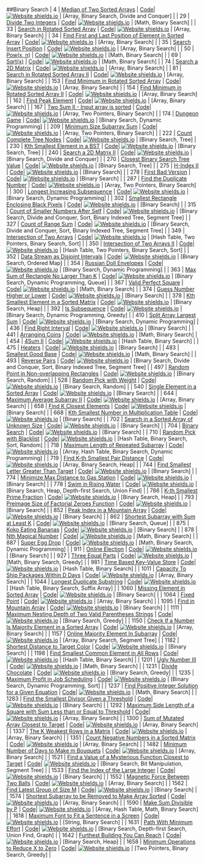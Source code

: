 ##Binary Search
| 4 | [Median of Two Sorted Arrays](https:///leetCode.com/problems/median-of-two-sorted-arrays) | [Code](https://github.com/SunilGudivada/Data-Structures-and-Algorithms/blob/master/src/com/platform/leetCode/problems/_4_MedianofTwoSortedArrays.java)| [![Website shields.io](https://img.shields.io/badge/Hard-critical.svg)](https://sunilgudivada.github.io/Data-Structures-and-Algorithms/) | [Array, Binary Search, Divide and Conquer] | 
| 29 | [Divide Two Integers](https:///leetCode.com/problems/divide-two-integers) | [Code](https://github.com/SunilGudivada/Data-Structures-and-Algorithms/blob/master/src/com/platform/leetCode/problems/_29_DivideTwoIntegers.java)| [![Website shields.io](https://img.shields.io/badge/Medium-yellow.svg)](https://sunilgudivada.github.io/Data-Structures-and-Algorithms/) | [Math, Binary Search] | 
| 33 | [Search in Rotated Sorted Array](https:///leetCode.com/problems/search-in-rotated-sorted-array) | [Code](https://github.com/SunilGudivada/Data-Structures-and-Algorithms/blob/master/src/com/platform/leetCode/problems/_33_SearchinRotatedSortedArray.java)| [![Website shields.io](https://img.shields.io/badge/Medium-yellow.svg)](https://sunilgudivada.github.io/Data-Structures-and-Algorithms/) | [Array, Binary Search] | 
| 34 | [Find First and Last Position of Element in Sorted Array](https:///leetCode.com/problems/find-first-and-last-position-of-element-in-sorted-array) | [Code](https://github.com/SunilGudivada/Data-Structures-and-Algorithms/blob/master/src/com/platform/leetCode/problems/_34_FindFirstandLastPositionofElementinSortedArray.java)| [![Website shields.io](https://img.shields.io/badge/Medium-yellow.svg)](https://sunilgudivada.github.io/Data-Structures-and-Algorithms/) | [Array, Binary Search] | 
| 35 | [Search Insert Position](https:///leetCode.com/problems/search-insert-position) | [Code](https://github.com/SunilGudivada/Data-Structures-and-Algorithms/blob/master/src/com/platform/leetCode/problems/_35_SearchInsertPosition.java)| [![Website shields.io](https://img.shields.io/badge/Easy-success.svg)](https://sunilgudivada.github.io/Data-Structures-and-Algorithms/) | [Array, Binary Search] | 
| 50 | [Pow(x, n)](https:///leetCode.com/problems/powx-n) | [Code](https://github.com/SunilGudivada/Data-Structures-and-Algorithms/blob/master/src/com/platform/leetCode/problems/_50_Pow(x,n).java)| [![Website shields.io](https://img.shields.io/badge/Medium-yellow.svg)](https://sunilgudivada.github.io/Data-Structures-and-Algorithms/) | [Math, Binary Search] | 
| 69 | [Sqrt(x)](https:///leetCode.com/problems/sqrtx) | [Code](https://github.com/SunilGudivada/Data-Structures-and-Algorithms/blob/master/src/com/platform/leetCode/problems/_69_Sqrt(x).java)| [![Website shields.io](https://img.shields.io/badge/Easy-success.svg)](https://sunilgudivada.github.io/Data-Structures-and-Algorithms/) | [Math, Binary Search] | 
| 74 | [Search a 2D Matrix](https:///leetCode.com/problems/search-a-2d-matrix) | [Code](https://github.com/SunilGudivada/Data-Structures-and-Algorithms/blob/master/src/com/platform/leetCode/problems/_74_Searcha2DMatrix.java)| [![Website shields.io](https://img.shields.io/badge/Medium-yellow.svg)](https://sunilgudivada.github.io/Data-Structures-and-Algorithms/) | [Array, Binary Search] | 
| 81 | [Search in Rotated Sorted Array II](https:///leetCode.com/problems/search-in-rotated-sorted-array-ii) | [Code](https://github.com/SunilGudivada/Data-Structures-and-Algorithms/blob/master/src/com/platform/leetCode/problems/_81_SearchinRotatedSortedArrayII.java)| [![Website shields.io](https://img.shields.io/badge/Medium-yellow.svg)](https://sunilgudivada.github.io/Data-Structures-and-Algorithms/) | [Array, Binary Search] | 
| 153 | [Find Minimum in Rotated Sorted Array](https:///leetCode.com/problems/find-minimum-in-rotated-sorted-array) | [Code](https://github.com/SunilGudivada/Data-Structures-and-Algorithms/blob/master/src/com/platform/leetCode/problems/_153_FindMinimuminRotatedSortedArray.java)| [![Website shields.io](https://img.shields.io/badge/Medium-yellow.svg)](https://sunilgudivada.github.io/Data-Structures-and-Algorithms/) | [Array, Binary Search] | 
| 154 | [Find Minimum in Rotated Sorted Array II](https:///leetCode.com/problems/find-minimum-in-rotated-sorted-array-ii) | [Code](https://github.com/SunilGudivada/Data-Structures-and-Algorithms/blob/master/src/com/platform/leetCode/problems/_154_FindMinimuminRotatedSortedArrayII.java)| [![Website shields.io](https://img.shields.io/badge/Hard-critical.svg)](https://sunilgudivada.github.io/Data-Structures-and-Algorithms/) | [Array, Binary Search] | 
| 162 | [Find Peak Element](https:///leetCode.com/problems/find-peak-element) | [Code](https://github.com/SunilGudivada/Data-Structures-and-Algorithms/blob/master/src/com/platform/leetCode/problems/_162_FindPeakElement.java)| [![Website shields.io](https://img.shields.io/badge/Medium-yellow.svg)](https://sunilgudivada.github.io/Data-Structures-and-Algorithms/) | [Array, Binary Search] | 
| 167 | [Two Sum II - Input array is sorted](https:///leetCode.com/problems/two-sum-ii-input-array-is-sorted) | [Code](https://github.com/SunilGudivada/Data-Structures-and-Algorithms/blob/master/src/com/platform/leetCode/problems/_167_TwoSumII-Inputarrayissorted.java)| [![Website shields.io](https://img.shields.io/badge/Easy-success.svg)](https://sunilgudivada.github.io/Data-Structures-and-Algorithms/) | [Array, Two Pointers, Binary Search] | 
| 174 | [Dungeon Game](https:///leetCode.com/problems/dungeon-game) | [Code](https://github.com/SunilGudivada/Data-Structures-and-Algorithms/blob/master/src/com/platform/leetCode/problems/_174_DungeonGame.java)| [![Website shields.io](https://img.shields.io/badge/Hard-critical.svg)](https://sunilgudivada.github.io/Data-Structures-and-Algorithms/) | [Binary Search, Dynamic Programming] | 
| 209 | [Minimum Size Subarray Sum](https:///leetCode.com/problems/minimum-size-subarray-sum) | [Code](https://github.com/SunilGudivada/Data-Structures-and-Algorithms/blob/master/src/com/platform/leetCode/problems/_209_MinimumSizeSubarraySum.java)| [![Website shields.io](https://img.shields.io/badge/Medium-yellow.svg)](https://sunilgudivada.github.io/Data-Structures-and-Algorithms/) | [Array, Two Pointers, Binary Search] | 
| 222 | [Count Complete Tree Nodes](https:///leetCode.com/problems/count-complete-tree-nodes) | [Code](https://github.com/SunilGudivada/Data-Structures-and-Algorithms/blob/master/src/com/platform/leetCode/problems/_222_CountCompleteTreeNodes.java)| [![Website shields.io](https://img.shields.io/badge/Medium-yellow.svg)](https://sunilgudivada.github.io/Data-Structures-and-Algorithms/) | [Binary Search, Tree] | 
| 230 | [Kth Smallest Element in a BST](https:///leetCode.com/problems/kth-smallest-element-in-a-bst) | [Code](https://github.com/SunilGudivada/Data-Structures-and-Algorithms/blob/master/src/com/platform/leetCode/problems/_230_KthSmallestElementinaBST.java)| [![Website shields.io](https://img.shields.io/badge/Medium-yellow.svg)](https://sunilgudivada.github.io/Data-Structures-and-Algorithms/) | [Binary Search, Tree] | 
| 240 | [Search a 2D Matrix II](https:///leetCode.com/problems/search-a-2d-matrix-ii) | [Code](https://github.com/SunilGudivada/Data-Structures-and-Algorithms/blob/master/src/com/platform/leetCode/problems/_240_Searcha2DMatrixII.java)| [![Website shields.io](https://img.shields.io/badge/Medium-yellow.svg)](https://sunilgudivada.github.io/Data-Structures-and-Algorithms/) | [Binary Search, Divide and Conquer] | 
| 270 | [Closest Binary Search Tree Value](https:///leetCode.com/problems/closest-binary-search-tree-value) | [Code](https://github.com/SunilGudivada/Data-Structures-and-Algorithms/blob/master/src/com/platform/leetCode/problems/_270_ClosestBinarySearchTreeValue.java)| [![Website shields.io](https://img.shields.io/badge/Easy-success.svg)](https://sunilgudivada.github.io/Data-Structures-and-Algorithms/) | [Binary Search, Tree] | 
| 275 | [H-Index II](https:///leetCode.com/problems/h-index-ii) | [Code](https://github.com/SunilGudivada/Data-Structures-and-Algorithms/blob/master/src/com/platform/leetCode/problems/_275_H-IndexII.java)| [![Website shields.io](https://img.shields.io/badge/Medium-yellow.svg)](https://sunilgudivada.github.io/Data-Structures-and-Algorithms/) | [Binary Search] | 
| 278 | [First Bad Version](https:///leetCode.com/problems/first-bad-version) | [Code](https://github.com/SunilGudivada/Data-Structures-and-Algorithms/blob/master/src/com/platform/leetCode/problems/_278_FirstBadVersion.java)| [![Website shields.io](https://img.shields.io/badge/Easy-success.svg)](https://sunilgudivada.github.io/Data-Structures-and-Algorithms/) | [Binary Search] | 
| 287 | [Find the Duplicate Number](https:///leetCode.com/problems/find-the-duplicate-number) | [Code](https://github.com/SunilGudivada/Data-Structures-and-Algorithms/blob/master/src/com/platform/leetCode/problems/_287_FindtheDuplicateNumber.java)| [![Website shields.io](https://img.shields.io/badge/Medium-yellow.svg)](https://sunilgudivada.github.io/Data-Structures-and-Algorithms/) | [Array, Two Pointers, Binary Search] | 
| 300 | [Longest Increasing Subsequence](https:///leetCode.com/problems/longest-increasing-subsequence) | [Code](https://github.com/SunilGudivada/Data-Structures-and-Algorithms/blob/master/src/com/platform/leetCode/problems/_300_LongestIncreasingSubsequence.java)| [![Website shields.io](https://img.shields.io/badge/Medium-yellow.svg)](https://sunilgudivada.github.io/Data-Structures-and-Algorithms/) | [Binary Search, Dynamic Programming] | 
| 302 | [Smallest Rectangle Enclosing Black Pixels](https:///leetCode.com/problems/smallest-rectangle-enclosing-black-pixels) | [Code](https://github.com/SunilGudivada/Data-Structures-and-Algorithms/blob/master/src/com/platform/leetCode/problems/_302_SmallestRectangleEnclosingBlackPixels.java)| [![Website shields.io](https://img.shields.io/badge/Hard-critical.svg)](https://sunilgudivada.github.io/Data-Structures-and-Algorithms/) | [Binary Search] | 
| 315 | [Count of Smaller Numbers After Self](https:///leetCode.com/problems/count-of-smaller-numbers-after-self) | [Code](https://github.com/SunilGudivada/Data-Structures-and-Algorithms/blob/master/src/com/platform/leetCode/problems/_315_CountofSmallerNumbersAfterSelf.java)| [![Website shields.io](https://img.shields.io/badge/Hard-critical.svg)](https://sunilgudivada.github.io/Data-Structures-and-Algorithms/) | [Binary Search, Divide and Conquer, Sort, Binary Indexed Tree, Segment Tree] | 
| 327 | [Count of Range Sum](https:///leetCode.com/problems/count-of-range-sum) | [Code](https://github.com/SunilGudivada/Data-Structures-and-Algorithms/blob/master/src/com/platform/leetCode/problems/_327_CountofRangeSum.java)| [![Website shields.io](https://img.shields.io/badge/Hard-critical.svg)](https://sunilgudivada.github.io/Data-Structures-and-Algorithms/) | [Binary Search, Divide and Conquer, Sort, Binary Indexed Tree, Segment Tree] | 
| 349 | [Intersection of Two Arrays](https:///leetCode.com/problems/intersection-of-two-arrays) | [Code](https://github.com/SunilGudivada/Data-Structures-and-Algorithms/blob/master/src/com/platform/leetCode/problems/_349_IntersectionofTwoArrays.java)| [![Website shields.io](https://img.shields.io/badge/Easy-success.svg)](https://sunilgudivada.github.io/Data-Structures-and-Algorithms/) | [Hash Table, Two Pointers, Binary Search, Sort] | 
| 350 | [Intersection of Two Arrays II](https:///leetCode.com/problems/intersection-of-two-arrays-ii) | [Code](https://github.com/SunilGudivada/Data-Structures-and-Algorithms/blob/master/src/com/platform/leetCode/problems/_350_IntersectionofTwoArraysII.java)| [![Website shields.io](https://img.shields.io/badge/Easy-success.svg)](https://sunilgudivada.github.io/Data-Structures-and-Algorithms/) | [Hash Table, Two Pointers, Binary Search, Sort] | 
| 352 | [Data Stream as Disjoint Intervals](https:///leetCode.com/problems/data-stream-as-disjoint-intervals) | [Code](https://github.com/SunilGudivada/Data-Structures-and-Algorithms/blob/master/src/com/platform/leetCode/problems/_352_DataStreamasDisjointIntervals.java)| [![Website shields.io](https://img.shields.io/badge/Hard-critical.svg)](https://sunilgudivada.github.io/Data-Structures-and-Algorithms/) | [Binary Search, Ordered Map] | 
| 354 | [Russian Doll Envelopes](https:///leetCode.com/problems/russian-doll-envelopes) | [Code](https://github.com/SunilGudivada/Data-Structures-and-Algorithms/blob/master/src/com/platform/leetCode/problems/_354_RussianDollEnvelopes.java)| [![Website shields.io](https://img.shields.io/badge/Hard-critical.svg)](https://sunilgudivada.github.io/Data-Structures-and-Algorithms/) | [Binary Search, Dynamic Programming] | 
| 363 | [Max Sum of Rectangle No Larger Than K](https:///leetCode.com/problems/max-sum-of-rectangle-no-larger-than-k) | [Code](https://github.com/SunilGudivada/Data-Structures-and-Algorithms/blob/master/src/com/platform/leetCode/problems/_363_MaxSumofRectangleNoLargerThanK.java)| [![Website shields.io](https://img.shields.io/badge/Hard-critical.svg)](https://sunilgudivada.github.io/Data-Structures-and-Algorithms/) | [Binary Search, Dynamic Programming, Queue] | 
| 367 | [Valid Perfect Square](https:///leetCode.com/problems/valid-perfect-square) | [Code](https://github.com/SunilGudivada/Data-Structures-and-Algorithms/blob/master/src/com/platform/leetCode/problems/_367_ValidPerfectSquare.java)| [![Website shields.io](https://img.shields.io/badge/Easy-success.svg)](https://sunilgudivada.github.io/Data-Structures-and-Algorithms/) | [Math, Binary Search] | 
| 374 | [Guess Number Higher or Lower](https:///leetCode.com/problems/guess-number-higher-or-lower) | [Code](https://github.com/SunilGudivada/Data-Structures-and-Algorithms/blob/master/src/com/platform/leetCode/problems/_374_GuessNumberHigherorLower.java)| [![Website shields.io](https://img.shields.io/badge/Easy-success.svg)](https://sunilgudivada.github.io/Data-Structures-and-Algorithms/) | [Binary Search] | 
| 378 | [Kth Smallest Element in a Sorted Matrix](https:///leetCode.com/problems/kth-smallest-element-in-a-sorted-matrix) | [Code](https://github.com/SunilGudivada/Data-Structures-and-Algorithms/blob/master/src/com/platform/leetCode/problems/_378_KthSmallestElementinaSortedMatrix.java)| [![Website shields.io](https://img.shields.io/badge/Medium-yellow.svg)](https://sunilgudivada.github.io/Data-Structures-and-Algorithms/) | [Binary Search, Heap] | 
| 392 | [Is Subsequence](https:///leetCode.com/problems/is-subsequence) | [Code](https://github.com/SunilGudivada/Data-Structures-and-Algorithms/blob/master/src/com/platform/leetCode/problems/_392_IsSubsequence.java)| [![Website shields.io](https://img.shields.io/badge/Easy-success.svg)](https://sunilgudivada.github.io/Data-Structures-and-Algorithms/) | [Binary Search, Dynamic Programming, Greedy] | 
| 410 | [Split Array Largest Sum](https:///leetCode.com/problems/split-array-largest-sum) | [Code](https://github.com/SunilGudivada/Data-Structures-and-Algorithms/blob/master/src/com/platform/leetCode/problems/_410_SplitArrayLargestSum.java)| [![Website shields.io](https://img.shields.io/badge/Hard-critical.svg)](https://sunilgudivada.github.io/Data-Structures-and-Algorithms/) | [Binary Search, Dynamic Programming] | 
| 436 | [Find Right Interval](https:///leetCode.com/problems/find-right-interval) | [Code](https://github.com/SunilGudivada/Data-Structures-and-Algorithms/blob/master/src/com/platform/leetCode/problems/_436_FindRightInterval.java)| [![Website shields.io](https://img.shields.io/badge/Medium-yellow.svg)](https://sunilgudivada.github.io/Data-Structures-and-Algorithms/) | [Binary Search] | 
| 441 | [Arranging Coins](https:///leetCode.com/problems/arranging-coins) | [Code](https://github.com/SunilGudivada/Data-Structures-and-Algorithms/blob/master/src/com/platform/leetCode/problems/_441_ArrangingCoins.java)| [![Website shields.io](https://img.shields.io/badge/Easy-success.svg)](https://sunilgudivada.github.io/Data-Structures-and-Algorithms/) | [Math, Binary Search] | 
| 454 | [4Sum II](https:///leetCode.com/problems/4sum-ii) | [Code](https://github.com/SunilGudivada/Data-Structures-and-Algorithms/blob/master/src/com/platform/leetCode/problems/_454_4SumII.java)| [![Website shields.io](https://img.shields.io/badge/Medium-yellow.svg)](https://sunilgudivada.github.io/Data-Structures-and-Algorithms/) | [Hash Table, Binary Search] | 
| 475 | [Heaters](https:///leetCode.com/problems/heaters) | [Code](https://github.com/SunilGudivada/Data-Structures-and-Algorithms/blob/master/src/com/platform/leetCode/problems/_475_Heaters.java)| [![Website shields.io](https://img.shields.io/badge/Medium-yellow.svg)](https://sunilgudivada.github.io/Data-Structures-and-Algorithms/) | [Binary Search] | 
| 483 | [Smallest Good Base](https:///leetCode.com/problems/smallest-good-base) | [Code](https://github.com/SunilGudivada/Data-Structures-and-Algorithms/blob/master/src/com/platform/leetCode/problems/_483_SmallestGoodBase.java)| [![Website shields.io](https://img.shields.io/badge/Hard-critical.svg)](https://sunilgudivada.github.io/Data-Structures-and-Algorithms/) | [Math, Binary Search] | 
| 493 | [Reverse Pairs](https:///leetCode.com/problems/reverse-pairs) | [Code](https://github.com/SunilGudivada/Data-Structures-and-Algorithms/blob/master/src/com/platform/leetCode/problems/_493_ReversePairs.java)| [![Website shields.io](https://img.shields.io/badge/Hard-critical.svg)](https://sunilgudivada.github.io/Data-Structures-and-Algorithms/) | [Binary Search, Divide and Conquer, Sort, Binary Indexed Tree, Segment Tree] | 
| 497 | [Random Point in Non-overlapping Rectangles](https:///leetCode.com/problems/random-point-in-non-overlapping-rectangles) | [Code](https://github.com/SunilGudivada/Data-Structures-and-Algorithms/blob/master/src/com/platform/leetCode/problems/_497_RandomPointinNon-overlappingRectangles.java)| [![Website shields.io](https://img.shields.io/badge/Medium-yellow.svg)](https://sunilgudivada.github.io/Data-Structures-and-Algorithms/) | [Binary Search, Random] | 
| 528 | [Random Pick with Weight](https:///leetCode.com/problems/random-pick-with-weight) | [Code](https://github.com/SunilGudivada/Data-Structures-and-Algorithms/blob/master/src/com/platform/leetCode/problems/_528_RandomPickwithWeight.java)| [![Website shields.io](https://img.shields.io/badge/Medium-yellow.svg)](https://sunilgudivada.github.io/Data-Structures-and-Algorithms/) | [Binary Search, Random] | 
| 540 | [Single Element in a Sorted Array](https:///leetCode.com/problems/single-element-in-a-sorted-array) | [Code](https://github.com/SunilGudivada/Data-Structures-and-Algorithms/blob/master/src/com/platform/leetCode/problems/_540_SingleElementinaSortedArray.java)| [![Website shields.io](https://img.shields.io/badge/Medium-yellow.svg)](https://sunilgudivada.github.io/Data-Structures-and-Algorithms/) | [Binary Search] | 
| 644 | [Maximum Average Subarray II](https:///leetCode.com/problems/maximum-average-subarray-ii) | [Code](https://github.com/SunilGudivada/Data-Structures-and-Algorithms/blob/master/src/com/platform/leetCode/problems/_644_MaximumAverageSubarrayII.java)| [![Website shields.io](https://img.shields.io/badge/Hard-critical.svg)](https://sunilgudivada.github.io/Data-Structures-and-Algorithms/) | [Array, Binary Search] | 
| 658 | [Find K Closest Elements](https:///leetCode.com/problems/find-k-closest-elements) | [Code](https://github.com/SunilGudivada/Data-Structures-and-Algorithms/blob/master/src/com/platform/leetCode/problems/_658_FindKClosestElements.java)| [![Website shields.io](https://img.shields.io/badge/Medium-yellow.svg)](https://sunilgudivada.github.io/Data-Structures-and-Algorithms/) | [Binary Search] | 
| 668 | [Kth Smallest Number in Multiplication Table](https:///leetCode.com/problems/kth-smallest-number-in-multiplication-table) | [Code](https://github.com/SunilGudivada/Data-Structures-and-Algorithms/blob/master/src/com/platform/leetCode/problems/_668_KthSmallestNumberinMultiplicationTable.java)| [![Website shields.io](https://img.shields.io/badge/Hard-critical.svg)](https://sunilgudivada.github.io/Data-Structures-and-Algorithms/) | [Binary Search] | 
| 702 | [Search in a Sorted Array of Unknown Size](https:///leetCode.com/problems/search-in-a-sorted-array-of-unknown-size) | [Code](https://github.com/SunilGudivada/Data-Structures-and-Algorithms/blob/master/src/com/platform/leetCode/problems/_702_SearchinaSortedArrayofUnknownSize.java)| [![Website shields.io](https://img.shields.io/badge/Medium-yellow.svg)](https://sunilgudivada.github.io/Data-Structures-and-Algorithms/) | [Binary Search] | 
| 704 | [Binary Search](https:///leetCode.com/problems/binary-search) | [Code](https://github.com/SunilGudivada/Data-Structures-and-Algorithms/blob/master/src/com/platform/leetCode/problems/_704_BinarySearch.java)| [![Website shields.io](https://img.shields.io/badge/Easy-success.svg)](https://sunilgudivada.github.io/Data-Structures-and-Algorithms/) | [Binary Search] | 
| 710 | [Random Pick with Blacklist](https:///leetCode.com/problems/random-pick-with-blacklist) | [Code](https://github.com/SunilGudivada/Data-Structures-and-Algorithms/blob/master/src/com/platform/leetCode/problems/_710_RandomPickwithBlacklist.java)| [![Website shields.io](https://img.shields.io/badge/Hard-critical.svg)](https://sunilgudivada.github.io/Data-Structures-and-Algorithms/) | [Hash Table, Binary Search, Sort, Random] | 
| 718 | [Maximum Length of Repeated Subarray](https:///leetCode.com/problems/maximum-length-of-repeated-subarray) | [Code](https://github.com/SunilGudivada/Data-Structures-and-Algorithms/blob/master/src/com/platform/leetCode/problems/_718_MaximumLengthofRepeatedSubarray.java)| [![Website shields.io](https://img.shields.io/badge/Medium-yellow.svg)](https://sunilgudivada.github.io/Data-Structures-and-Algorithms/) | [Array, Hash Table, Binary Search, Dynamic Programming] | 
| 719 | [Find K-th Smallest Pair Distance](https:///leetCode.com/problems/find-k-th-smallest-pair-distance) | [Code](https://github.com/SunilGudivada/Data-Structures-and-Algorithms/blob/master/src/com/platform/leetCode/problems/_719_FindK-thSmallestPairDistance.java)| [![Website shields.io](https://img.shields.io/badge/Hard-critical.svg)](https://sunilgudivada.github.io/Data-Structures-and-Algorithms/) | [Array, Binary Search, Heap] | 
| 744 | [Find Smallest Letter Greater Than Target](https:///leetCode.com/problems/find-smallest-letter-greater-than-target) | [Code](https://github.com/SunilGudivada/Data-Structures-and-Algorithms/blob/master/src/com/platform/leetCode/problems/_744_FindSmallestLetterGreaterThanTarget.java)| [![Website shields.io](https://img.shields.io/badge/Easy-success.svg)](https://sunilgudivada.github.io/Data-Structures-and-Algorithms/) | [Binary Search] | 
| 774 | [Minimize Max Distance to Gas Station](https:///leetCode.com/problems/minimize-max-distance-to-gas-station) | [Code](https://github.com/SunilGudivada/Data-Structures-and-Algorithms/blob/master/src/com/platform/leetCode/problems/_774_MinimizeMaxDistancetoGasStation.java)| [![Website shields.io](https://img.shields.io/badge/Hard-critical.svg)](https://sunilgudivada.github.io/Data-Structures-and-Algorithms/) | [Binary Search] | 
| 778 | [Swim in Rising Water](https:///leetCode.com/problems/swim-in-rising-water) | [Code](https://github.com/SunilGudivada/Data-Structures-and-Algorithms/blob/master/src/com/platform/leetCode/problems/_778_SwiminRisingWater.java)| [![Website shields.io](https://img.shields.io/badge/Hard-critical.svg)](https://sunilgudivada.github.io/Data-Structures-and-Algorithms/) | [Binary Search, Heap, Depth-first Search, Union Find] | 
| 786 | [K-th Smallest Prime Fraction](https:///leetCode.com/problems/k-th-smallest-prime-fraction) | [Code](https://github.com/SunilGudivada/Data-Structures-and-Algorithms/blob/master/src/com/platform/leetCode/problems/_786_K-thSmallestPrimeFraction.java)| [![Website shields.io](https://img.shields.io/badge/Hard-critical.svg)](https://sunilgudivada.github.io/Data-Structures-and-Algorithms/) | [Binary Search, Heap] | 
| 793 | [Preimage Size of Factorial Zeroes Function](https:///leetCode.com/problems/preimage-size-of-factorial-zeroes-function) | [Code](https://github.com/SunilGudivada/Data-Structures-and-Algorithms/blob/master/src/com/platform/leetCode/problems/_793_PreimageSizeofFactorialZeroesFunction.java)| [![Website shields.io](https://img.shields.io/badge/Hard-critical.svg)](https://sunilgudivada.github.io/Data-Structures-and-Algorithms/) | [Binary Search] | 
| 852 | [Peak Index in a Mountain Array](https:///leetCode.com/problems/peak-index-in-a-mountain-array) | [Code](https://github.com/SunilGudivada/Data-Structures-and-Algorithms/blob/master/src/com/platform/leetCode/problems/_852_PeakIndexinaMountainArray.java)| [![Website shields.io](https://img.shields.io/badge/Easy-success.svg)](https://sunilgudivada.github.io/Data-Structures-and-Algorithms/) | [Binary Search] | 
| 862 | [Shortest Subarray with Sum at Least K](https:///leetCode.com/problems/shortest-subarray-with-sum-at-least-k) | [Code](https://github.com/SunilGudivada/Data-Structures-and-Algorithms/blob/master/src/com/platform/leetCode/problems/_862_ShortestSubarraywithSumatLeastK.java)| [![Website shields.io](https://img.shields.io/badge/Hard-critical.svg)](https://sunilgudivada.github.io/Data-Structures-and-Algorithms/) | [Binary Search, Queue] | 
| 875 | [Koko Eating Bananas](https:///leetCode.com/problems/koko-eating-bananas) | [Code](https://github.com/SunilGudivada/Data-Structures-and-Algorithms/blob/master/src/com/platform/leetCode/problems/_875_KokoEatingBananas.java)| [![Website shields.io](https://img.shields.io/badge/Medium-yellow.svg)](https://sunilgudivada.github.io/Data-Structures-and-Algorithms/) | [Binary Search] | 
| 878 | [Nth Magical Number](https:///leetCode.com/problems/nth-magical-number) | [Code](https://github.com/SunilGudivada/Data-Structures-and-Algorithms/blob/master/src/com/platform/leetCode/problems/_878_NthMagicalNumber.java)| [![Website shields.io](https://img.shields.io/badge/Hard-critical.svg)](https://sunilgudivada.github.io/Data-Structures-and-Algorithms/) | [Math, Binary Search] | 
| 887 | [Super Egg Drop](https:///leetCode.com/problems/super-egg-drop) | [Code](https://github.com/SunilGudivada/Data-Structures-and-Algorithms/blob/master/src/com/platform/leetCode/problems/_887_SuperEggDrop.java)| [![Website shields.io](https://img.shields.io/badge/Hard-critical.svg)](https://sunilgudivada.github.io/Data-Structures-and-Algorithms/) | [Math, Binary Search, Dynamic Programming] | 
| 911 | [Online Election](https:///leetCode.com/problems/online-election) | [Code](https://github.com/SunilGudivada/Data-Structures-and-Algorithms/blob/master/src/com/platform/leetCode/problems/_911_OnlineElection.java)| [![Website shields.io](https://img.shields.io/badge/Medium-yellow.svg)](https://sunilgudivada.github.io/Data-Structures-and-Algorithms/) | [Binary Search] | 
| 927 | [Three Equal Parts](https:///leetCode.com/problems/three-equal-parts) | [Code](https://github.com/SunilGudivada/Data-Structures-and-Algorithms/blob/master/src/com/platform/leetCode/problems/_927_ThreeEqualParts.java)| [![Website shields.io](https://img.shields.io/badge/Hard-critical.svg)](https://sunilgudivada.github.io/Data-Structures-and-Algorithms/) | [Math, Binary Search, Greedy] | 
| 981 | [Time Based Key-Value Store](https:///leetCode.com/problems/time-based-key-value-store) | [Code](https://github.com/SunilGudivada/Data-Structures-and-Algorithms/blob/master/src/com/platform/leetCode/problems/_981_TimeBasedKey-ValueStore.java)| [![Website shields.io](https://img.shields.io/badge/Medium-yellow.svg)](https://sunilgudivada.github.io/Data-Structures-and-Algorithms/) | [Hash Table, Binary Search] | 
| 1011 | [Capacity To Ship Packages Within D Days](https:///leetCode.com/problems/capacity-to-ship-packages-within-d-days) | [Code](https://github.com/SunilGudivada/Data-Structures-and-Algorithms/blob/master/src/com/platform/leetCode/problems/_1011_CapacityToShipPackagesWithinDDays.java)| [![Website shields.io](https://img.shields.io/badge/Medium-yellow.svg)](https://sunilgudivada.github.io/Data-Structures-and-Algorithms/) | [Array, Binary Search] | 
| 1044 | [Longest Duplicate Substring](https:///leetCode.com/problems/longest-duplicate-substring) | [Code](https://github.com/SunilGudivada/Data-Structures-and-Algorithms/blob/master/src/com/platform/leetCode/problems/_1044_LongestDuplicateSubstring.java)| [![Website shields.io](https://img.shields.io/badge/Hard-critical.svg)](https://sunilgudivada.github.io/Data-Structures-and-Algorithms/) | [Hash Table, Binary Search, Suffix Array] | 
| 1060 | [Missing Element in Sorted Array](https:///leetCode.com/problems/missing-element-in-sorted-array) | [Code](https://github.com/SunilGudivada/Data-Structures-and-Algorithms/blob/master/src/com/platform/leetCode/problems/_1060_MissingElementinSortedArray.java)| [![Website shields.io](https://img.shields.io/badge/Medium-yellow.svg)](https://sunilgudivada.github.io/Data-Structures-and-Algorithms/) | [Binary Search] | 
| 1064 | [Fixed Point](https:///leetCode.com/problems/fixed-point) | [Code](https://github.com/SunilGudivada/Data-Structures-and-Algorithms/blob/master/src/com/platform/leetCode/problems/_1064_FixedPoint.java)| [![Website shields.io](https://img.shields.io/badge/Easy-success.svg)](https://sunilgudivada.github.io/Data-Structures-and-Algorithms/) | [Array, Binary Search] | 
| 1095 | [Find in Mountain Array](https:///leetCode.com/problems/find-in-mountain-array) | [Code](https://github.com/SunilGudivada/Data-Structures-and-Algorithms/blob/master/src/com/platform/leetCode/problems/_1095_FindinMountainArray.java)| [![Website shields.io](https://img.shields.io/badge/Hard-critical.svg)](https://sunilgudivada.github.io/Data-Structures-and-Algorithms/) | [Binary Search] | 
| 1111 | [Maximum Nesting Depth of Two Valid Parentheses Strings](https:///leetCode.com/problems/maximum-nesting-depth-of-two-valid-parentheses-strings) | [Code](https://github.com/SunilGudivada/Data-Structures-and-Algorithms/blob/master/src/com/platform/leetCode/problems/_1111_MaximumNestingDepthofTwoValidParenthesesStrings.java)| [![Website shields.io](https://img.shields.io/badge/Medium-yellow.svg)](https://sunilgudivada.github.io/Data-Structures-and-Algorithms/) | [Binary Search, Greedy] | 
| 1150 | [Check If a Number Is Majority Element in a Sorted Array](https:///leetCode.com/problems/check-if-a-number-is-majority-element-in-a-sorted-array) | [Code](https://github.com/SunilGudivada/Data-Structures-and-Algorithms/blob/master/src/com/platform/leetCode/problems/_1150_CheckIfaNumberIsMajorityElementinaSortedArray.java)| [![Website shields.io](https://img.shields.io/badge/Easy-success.svg)](https://sunilgudivada.github.io/Data-Structures-and-Algorithms/) | [Array, Binary Search] | 
| 1157 | [Online Majority Element In Subarray](https:///leetCode.com/problems/online-majority-element-in-subarray) | [Code](https://github.com/SunilGudivada/Data-Structures-and-Algorithms/blob/master/src/com/platform/leetCode/problems/_1157_OnlineMajorityElementInSubarray.java)| [![Website shields.io](https://img.shields.io/badge/Hard-critical.svg)](https://sunilgudivada.github.io/Data-Structures-and-Algorithms/) | [Array, Binary Search, Segment Tree] | 
| 1182 | [Shortest Distance to Target Color](https:///leetCode.com/problems/shortest-distance-to-target-color) | [Code](https://github.com/SunilGudivada/Data-Structures-and-Algorithms/blob/master/src/com/platform/leetCode/problems/_1182_ShortestDistancetoTargetColor.java)| [![Website shields.io](https://img.shields.io/badge/Medium-yellow.svg)](https://sunilgudivada.github.io/Data-Structures-and-Algorithms/) | [Binary Search] | 
| 1198 | [Find Smallest Common Element in All Rows](https:///leetCode.com/problems/find-smallest-common-element-in-all-rows) | [Code](https://github.com/SunilGudivada/Data-Structures-and-Algorithms/blob/master/src/com/platform/leetCode/problems/_1198_FindSmallestCommonElementinAllRows.java)| [![Website shields.io](https://img.shields.io/badge/Medium-yellow.svg)](https://sunilgudivada.github.io/Data-Structures-and-Algorithms/) | [Hash Table, Binary Search] | 
| 1201 | [Ugly Number III](https:///leetCode.com/problems/ugly-number-iii) | [Code](https://github.com/SunilGudivada/Data-Structures-and-Algorithms/blob/master/src/com/platform/leetCode/problems/_1201_UglyNumberIII.java)| [![Website shields.io](https://img.shields.io/badge/Medium-yellow.svg)](https://sunilgudivada.github.io/Data-Structures-and-Algorithms/) | [Math, Binary Search] | 
| 1231 | [Divide Chocolate](https:///leetCode.com/problems/divide-chocolate) | [Code](https://github.com/SunilGudivada/Data-Structures-and-Algorithms/blob/master/src/com/platform/leetCode/problems/_1231_DivideChocolate.java)| [![Website shields.io](https://img.shields.io/badge/Hard-critical.svg)](https://sunilgudivada.github.io/Data-Structures-and-Algorithms/) | [Binary Search, Greedy] | 
| 1235 | [Maximum Profit in Job Scheduling](https:///leetCode.com/problems/maximum-profit-in-job-scheduling) | [Code](https://github.com/SunilGudivada/Data-Structures-and-Algorithms/blob/master/src/com/platform/leetCode/problems/_1235_MaximumProfitinJobScheduling.java)| [![Website shields.io](https://img.shields.io/badge/Hard-critical.svg)](https://sunilgudivada.github.io/Data-Structures-and-Algorithms/) | [Binary Search, Dynamic Programming, Sort] | 
| 1237 | [Find Positive Integer Solution for a Given Equation](https:///leetCode.com/problems/find-positive-integer-solution-for-a-given-equation) | [Code](https://github.com/SunilGudivada/Data-Structures-and-Algorithms/blob/master/src/com/platform/leetCode/problems/_1237_FindPositiveIntegerSolutionforaGivenEquation.java)| [![Website shields.io](https://img.shields.io/badge/Easy-success.svg)](https://sunilgudivada.github.io/Data-Structures-and-Algorithms/) | [Math, Binary Search] | 
| 1283 | [Find the Smallest Divisor Given a Threshold](https:///leetCode.com/problems/find-the-smallest-divisor-given-a-threshold) | [Code](https://github.com/SunilGudivada/Data-Structures-and-Algorithms/blob/master/src/com/platform/leetCode/problems/_1283_FindtheSmallestDivisorGivenaThreshold.java)| [![Website shields.io](https://img.shields.io/badge/Medium-yellow.svg)](https://sunilgudivada.github.io/Data-Structures-and-Algorithms/) | [Binary Search] | 
| 1292 | [Maximum Side Length of a Square with Sum Less than or Equal to Threshold](https:///leetCode.com/problems/maximum-side-length-of-a-square-with-sum-less-than-or-equal-to-threshold) | [Code](https://github.com/SunilGudivada/Data-Structures-and-Algorithms/blob/master/src/com/platform/leetCode/problems/_1292_MaximumSideLengthofaSquarewithSumLessthanorEqualtoThreshold.java)| [![Website shields.io](https://img.shields.io/badge/Medium-yellow.svg)](https://sunilgudivada.github.io/Data-Structures-and-Algorithms/) | [Array, Binary Search] | 
| 1300 | [Sum of Mutated Array Closest to Target](https:///leetCode.com/problems/sum-of-mutated-array-closest-to-target) | [Code](https://github.com/SunilGudivada/Data-Structures-and-Algorithms/blob/master/src/com/platform/leetCode/problems/_1300_SumofMutatedArrayClosesttoTarget.java)| [![Website shields.io](https://img.shields.io/badge/Medium-yellow.svg)](https://sunilgudivada.github.io/Data-Structures-and-Algorithms/) | [Array, Binary Search] | 
| 1337 | [The K Weakest Rows in a Matrix](https:///leetCode.com/problems/the-k-weakest-rows-in-a-matrix) | [Code](https://github.com/SunilGudivada/Data-Structures-and-Algorithms/blob/master/src/com/platform/leetCode/problems/_1337_TheKWeakestRowsinaMatrix.java)| [![Website shields.io](https://img.shields.io/badge/Easy-success.svg)](https://sunilgudivada.github.io/Data-Structures-and-Algorithms/) | [Array, Binary Search] | 
| 1351 | [Count Negative Numbers in a Sorted Matrix](https:///leetCode.com/problems/count-negative-numbers-in-a-sorted-matrix) | [Code](https://github.com/SunilGudivada/Data-Structures-and-Algorithms/blob/master/src/com/platform/leetCode/problems/_1351_CountNegativeNumbersinaSortedMatrix.java)| [![Website shields.io](https://img.shields.io/badge/Easy-success.svg)](https://sunilgudivada.github.io/Data-Structures-and-Algorithms/) | [Array, Binary Search] | 
| 1482 | [Minimum Number of Days to Make m Bouquets](https:///leetCode.com/problems/minimum-number-of-days-to-make-m-bouquets) | [Code](https://github.com/SunilGudivada/Data-Structures-and-Algorithms/blob/master/src/com/platform/leetCode/problems/_1482_MinimumNumberofDaystoMakemBouquets.java)| [![Website shields.io](https://img.shields.io/badge/Medium-yellow.svg)](https://sunilgudivada.github.io/Data-Structures-and-Algorithms/) | [Array, Binary Search] | 
| 1521 | [Find a Value of a Mysterious Function Closest to Target](https:///leetCode.com/problems/find-a-value-of-a-mysterious-function-closest-to-target) | [Code](https://github.com/SunilGudivada/Data-Structures-and-Algorithms/blob/master/src/com/platform/leetCode/problems/_1521_FindaValueofaMysteriousFunctionClosesttoTarget.java)| [![Website shields.io](https://img.shields.io/badge/Hard-critical.svg)](https://sunilgudivada.github.io/Data-Structures-and-Algorithms/) | [Binary Search, Bit Manipulation, Segment Tree] | 
| 1533 | [Find the Index of the Large Integer](https:///leetCode.com/problems/find-the-index-of-the-large-integer) | [Code](https://github.com/SunilGudivada/Data-Structures-and-Algorithms/blob/master/src/com/platform/leetCode/problems/_1533_FindtheIndexoftheLargeInteger.java)| [![Website shields.io](https://img.shields.io/badge/Medium-yellow.svg)](https://sunilgudivada.github.io/Data-Structures-and-Algorithms/) | [Binary Search] | 
| 1552 | [Magnetic Force Between Two Balls](https:///leetCode.com/problems/magnetic-force-between-two-balls) | [Code](https://github.com/SunilGudivada/Data-Structures-and-Algorithms/blob/master/src/com/platform/leetCode/problems/_1552_MagneticForceBetweenTwoBalls.java)| [![Website shields.io](https://img.shields.io/badge/Medium-yellow.svg)](https://sunilgudivada.github.io/Data-Structures-and-Algorithms/) | [Array, Binary Search] | 
| 1562 | [Find Latest Group of Size M](https:///leetCode.com/problems/find-latest-group-of-size-m) | [Code](https://github.com/SunilGudivada/Data-Structures-and-Algorithms/blob/master/src/com/platform/leetCode/problems/_1562_FindLatestGroupofSizeM.java)| [![Website shields.io](https://img.shields.io/badge/Medium-yellow.svg)](https://sunilgudivada.github.io/Data-Structures-and-Algorithms/) | [Binary Search] | 
| 1574 | [Shortest Subarray to be Removed to Make Array Sorted](https:///leetCode.com/problems/shortest-subarray-to-be-removed-to-make-array-sorted) | [Code](https://github.com/SunilGudivada/Data-Structures-and-Algorithms/blob/master/src/com/platform/leetCode/problems/_1574_ShortestSubarraytobeRemovedtoMakeArraySorted.java)| [![Website shields.io](https://img.shields.io/badge/Medium-yellow.svg)](https://sunilgudivada.github.io/Data-Structures-and-Algorithms/) | [Array, Binary Search] | 
| 1590 | [Make Sum Divisible by P](https:///leetCode.com/problems/make-sum-divisible-by-p) | [Code](https://github.com/SunilGudivada/Data-Structures-and-Algorithms/blob/master/src/com/platform/leetCode/problems/_1590_MakeSumDivisiblebyP.java)| [![Website shields.io](https://img.shields.io/badge/Medium-yellow.svg)](https://sunilgudivada.github.io/Data-Structures-and-Algorithms/) | [Array, Hash Table, Math, Binary Search] | 
| 1618 | [Maximum Font to Fit a Sentence in a Screen](https:///leetCode.com/problems/maximum-font-to-fit-a-sentence-in-a-screen) | [Code](https://github.com/SunilGudivada/Data-Structures-and-Algorithms/blob/master/src/com/platform/leetCode/problems/_1618_MaximumFonttoFitaSentenceinaScreen.java)| [![Website shields.io](https://img.shields.io/badge/Medium-yellow.svg)](https://sunilgudivada.github.io/Data-Structures-and-Algorithms/) | [String, Binary Search] | 
| 1631 | [Path With Minimum Effort](https:///leetCode.com/problems/path-with-minimum-effort) | [Code](https://github.com/SunilGudivada/Data-Structures-and-Algorithms/blob/master/src/com/platform/leetCode/problems/_1631_PathWithMinimumEffort.java)| [![Website shields.io](https://img.shields.io/badge/Medium-yellow.svg)](https://sunilgudivada.github.io/Data-Structures-and-Algorithms/) | [Binary Search, Depth-first Search, Union Find, Graph] | 
| 1642 | [Furthest Building You Can Reach](https:///leetCode.com/problems/furthest-building-you-can-reach) | [Code](https://github.com/SunilGudivada/Data-Structures-and-Algorithms/blob/master/src/com/platform/leetCode/problems/_1642_FurthestBuildingYouCanReach.java)| [![Website shields.io](https://img.shields.io/badge/Medium-yellow.svg)](https://sunilgudivada.github.io/Data-Structures-and-Algorithms/) | [Binary Search, Heap] | 
| 1658 | [Minimum Operations to Reduce X to Zero](https:///leetCode.com/problems/minimum-operations-to-reduce-x-to-zero) | [Code](https://github.com/SunilGudivada/Data-Structures-and-Algorithms/blob/master/src/com/platform/leetCode/problems/_1658_MinimumOperationstoReduceXtoZero.java)| [![Website shields.io](https://img.shields.io/badge/Medium-yellow.svg)](https://sunilgudivada.github.io/Data-Structures-and-Algorithms/) | [Two Pointers, Binary Search, Greedy] | 
